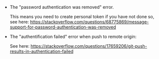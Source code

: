 
* The "password authentication was removed" error.

  This means you need to create personal token if you have not done so, see here:
  https://stackoverflow.com/questions/68775869/message-support-for-password-authentication-was-removed

* The "authentification failed" error when push to remote origin:

  See here: https://stackoverflow.com/questions/17659206/git-push-results-in-authentication-failed
